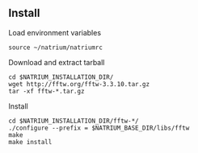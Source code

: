 ## Install

Load environment variables
```
source ~/natrium/natriumrc

```

Download and extract tarball
```
cd $NATRIUM_INSTALLATION_DIR/
wget http://fftw.org/fftw-3.3.10.tar.gz
tar -xf fftw-*.tar.gz

```

Install
```
cd $NATRIUM_INSTALLATION_DIR/fftw-*/
./configure --prefix = $NATRIUM_BASE_DIR/libs/fftw
make
make install

```
